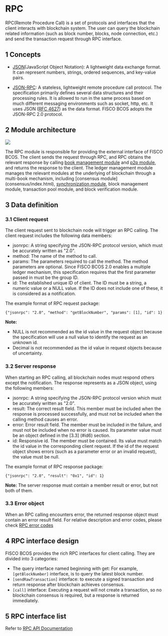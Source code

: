 # RPC

RPC(Remote Procedure Call) is a set of protocols and interfaces that the client interacts with blockchain system. The user can query the blockchain related information (such as block number, blocks, node connection, etc.) and send the transaction request through RPC interface.

## 1 Concepts
- [JSON](http://json.org/)(JavaScript Object Notation): A lightweight data exchange format. It can represent numbers, strings, ordered sequences, and key-value pairs.

- [JSON-RPC](https://www.jsonrpc.org/specification): A stateless, lightweight remote procedure call protocol. The specification primarily defines several data structures and their processing rules. It is allowed to run in the same process based on much different messaging environments such as socket, http, etc. It uses JSON ([RFC 4627](http://www.ietf.org/rfc/rfc4627.txt)) as the data format. FISCO BCOS adopts the JSON-RPC 2.0 protocol.


## 2 Module architecture
 ![](../../images/rpc/rpc.png)

The RPC module is responsible for providing the external interface of FISCO BCOS. The client sends the request through RPC, and RPC obtains the relevant response by calling [book management module](architecture/group.md) and [p2p module](p2p/p2p.md), and returns the response to the client. The ledger management module manages the relevant modules at the underlying of blockchain through a multi-book mechanism, including [consensus module] (consensus/index.html), [synchronization module](sync/sync.md), block management module, transaction pool module, and block verification module.

## 3 Data definition
### 3.1 Client request

The client request sent to blockchain node will trigger an RPC calling. The client request includes the following data members:
- jsonrpc: A string specifying the JSON-RPC protocol version, which must be accurately written as "2.0".
- method: The name of the method to call.
- params: The parameters required to call the method. The method parameters are optional. Since FISCO BCOS 2.0 enables a multiple ledger mechanism, this specification requires that the first parameter passed in must be the group ID.
- id: The established unique ID of client. The ID must be a string, a numeric value or a NULL value. If the ID does not include one of these, it is considered as a notification.


The example format of RPC request package:
```
{"jsonrpc": "2.0", "method": "getBlockNumber", "params": [1], "id": 1}
```
**Note:**       

- NULL is not recommended as the id value in the request object because the specification will use a null value to identify the request as an unknown id.
- Decimal is not recommended as the id value in request objects because of uncertainty.


### 3.2 Server response

When starting an RPC calling, all blockchain nodes must respond others except the notification. The response represents as a JSON object, using the following members:
- jsonrpc: A string specifying the JSON-RPC protocol version which must be accurately written as "2.0".
- result: The correct result field. This member must be included when the response is processed successfully, and must not be included when the calling method causes an error.
- error: Error result field. The member must be included in the failure, and must not be included when no error is caused. Its parameter value must be an object defined in the [3.3] (#id6) section.
- id: Responsive id. The member must be contained. Its value must match the id value in the corresponding client request. If the id of the request object shows errors (such as a parameter error or an invalid request), the value must be null.

The example format of RPC response package:
```
{"jsonrpc": "2.0", "result": "0x1", "id": 1}
```
**Note:**
The server response must contain a member result or error, but not both of them.

### 3.3 Error object
When an RPC calling encounters error, the returned response object must contain an error result field. For relative description and error codes, please check [RPC error codes](../api.html#rpc)

## 4 RPC interface design

FISCO BCOS provides the rich RPC interfaces for client calling. They are divided into 3 categories:
- The query interface named beginning with get: For example, `[getBlockNumber]` interface, is to query the latest block number.
- `[sendRawTransaction]` interface: to execute a signed transaction and return response after blockchain achieves consensus.
- `[call]` interface: Executing a request will not create a transaction, so no blockchain consensus is required, but a response is returned immediately.


## 5 RPC interface list
Refer to [RPC API Documentation](../api.md)
